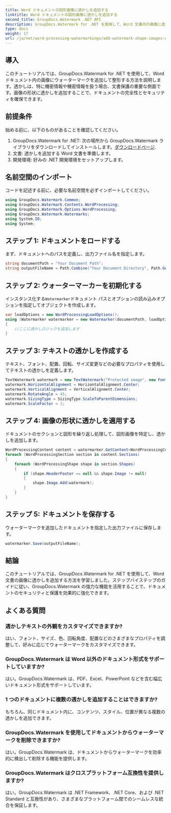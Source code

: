 ```yaml
---
title: Word ドキュメントの図形画像に透かしを追加する
linktitle: Word ドキュメントの図形画像に透かしを追加する
second_title: GroupDocs.Watermark .NET API
description: GroupDocs.Watermark for .NET を使用して、Word 文書内の画像に透かしを追加して画像を整形する方法を学びます。このチュートリアルでドキュメントのセキュリティを強化します。
type: docs
weight: 17
url: /ja/net/word-processing-watermarkings/add-watermark-shape-images-word-docs/
---
```

## 導入
このチュートリアルでは、GroupDocs.Watermark for .NET を使用して、Word ドキュメント内の画像にウォーターマークを追加して整形する方法を説明します。透かしは、特に機密情報や機密情報を扱う場合、文書保護の重要な側面です。画像の形状に透かしを追加することで、ドキュメントの完全性とセキュリティを確保できます。
## 前提条件
始める前に、以下のものがあることを確認してください。
1.  GroupDocs.Watermark for .NET: 次の場所から GroupDocs.Watermark ライブラリをダウンロードしてインストールします。[ダウンロードページ](https://releases.groupdocs.com/Watermark/net/).
2. 文書: 透かしを追加する Word 文書を準備します。
3. 開発環境: 好みの .NET 開発環境をセットアップします。
## 名前空間のインポート
コードを記述する前に、必要な名前空間を必ずインポートしてください。
```csharp
using GroupDocs.Watermark.Common;
using GroupDocs.Watermark.Contents.WordProcessing;
using GroupDocs.Watermark.Options.WordProcessing;
using GroupDocs.Watermark.Watermarks;
using System.IO;
using System;
```
## ステップ 1: ドキュメントをロードする
まず、ドキュメントへのパスを定義し、出力ファイル名を指定します。
```csharp
string documentPath = "Your Document Path";
string outputFileName = Path.Combine("Your Document Directory", Path.GetFileName(documentPath));
```
## ステップ 2: ウォーターマーカーを初期化する
インスタンス化する`Watermarker`ドキュメント パスとオプションの読み込みオプションを指定してオブジェクトを作成します。
```csharp
var loadOptions = new WordProcessingLoadOptions();
using (Watermarker watermarker = new Watermarker(documentPath, loadOptions))
{
    //ここに透かしロジックを追加します
}
```
## ステップ 3: テキストの透かしを作成する
テキスト、フォント、配置、回転、サイズ変更などの必要なプロパティを使用してテキストの透かしを定義します。
```csharp
TextWatermark watermark = new TextWatermark("Protected image", new Font("Arial", 8));
watermark.HorizontalAlignment = HorizontalAlignment.Center;
watermark.VerticalAlignment = VerticalAlignment.Center;
watermark.RotateAngle = 45;
watermark.SizingType = SizingType.ScaleToParentDimensions;
watermark.ScaleFactor = 1;
```
## ステップ 4: 画像の形状に透かしを適用する
ドキュメントのセクションと図形を繰り返し処理して、図形画像を特定し、透かしを追加します。
```csharp
WordProcessingContent content = watermarker.GetContent<WordProcessingContent>();
foreach (WordProcessingSection section in content.Sections)
{
    foreach (WordProcessingShape shape in section.Shapes)
    {
        if (shape.HeaderFooter == null && shape.Image != null)
        {
            shape.Image.Add(watermark);
        }
    }
}
```
## ステップ 5: ドキュメントを保存する
ウォーターマークを追加したドキュメントを指定した出力ファイルに保存します。
```csharp
watermarker.Save(outputFileName);
```

## 結論
このチュートリアルでは、GroupDocs.Watermark for .NET を使用して、Word 文書の画像に透かしを追加する方法を学習しました。ステップバイステップのガイドに従い、GroupDocs.Watermark の強力な機能を活用することで、ドキュメントのセキュリティと保護を効果的に強化できます。
## よくある質問
### 透かしテキストの外観をカスタマイズできますか?
はい、フォント、サイズ、色、回転角度、配置などのさまざまなプロパティを調整して、好みに応じてウォーターマークをカスタマイズできます。
### GroupDocs.Watermark は Word 以外のドキュメント形式をサポートしていますか?
はい。GroupDocs.Watermark は、PDF、Excel、PowerPoint などを含む幅広いドキュメント形式をサポートしています。
### 1 つのドキュメントに複数の透かしを追加することはできますか?
もちろん、同じドキュメント内に、コンテンツ、スタイル、位置が異なる複数の透かしを追加できます。
### GroupDocs.Watermark を使用してドキュメントからウォーターマークを削除できますか?
はい。GroupDocs.Watermark は、ドキュメントからウォーターマークを効率的に検出して削除する機能を提供します。
### GroupDocs.Watermark はクロスプラットフォーム互換性を提供しますか?
はい。GroupDocs.Watermark は .NET Framework、.NET Core、および .NET Standard と互換性があり、さまざまなプラットフォーム間でのシームレスな統合を保証します。